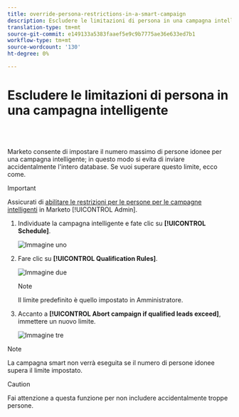 ```yaml
---
title: override-persona-restrictions-in-a-smart-campaign
description: Escludere le limitazioni di persona in una campagna intelligente
translation-type: tm+mt
source-git-commit: e149133a5383faaef5e9c9b7775ae36e633ed7b1
workflow-type: tm+mt
source-wordcount: '130'
ht-degree: 0%

---
```



# Escludere le limitazioni di persona in una campagna intelligente

<br> 

Marketo consente di impostare il numero massimo di persone idonee per una campagna intelligente; in questo modo si evita di inviare accidentalmente l&#39;intero database. Se vuoi superare questo limite, ecco come.

>[!IMPORTANT]
>
>Assicurati di [abilitare le restrizioni per le persone per le campagne intelligenti](https://docs.marketo.com/display/DOCS/Enable+Person+Restrictions+for+Smart+Campaigns) in Marketo [!UICONTROL Admin].

1. Individuate la campagna intelligente e fate clic su **[!UICONTROL Schedule]**.

   ![Immagine uno](/help/sky/assets/smart-campaigns/override-person-restrictions-in-a-smart-campaign/override-person-restrictions-in-a-smart-campaign-1.png)

1. Fare clic su **[!UICONTROL Qualification Rules]**.

   ![Immagine due](/help/sky/assets/smart-campaigns/override-person-restrictions-in-a-smart-campaign/override-person-restrictions-in-a-smart-campaign-2.png)

   >[!NOTE]
   >
   >Il limite predefinito è quello impostato in Amministratore.

1. Accanto a **[!UICONTROL Abort campaign if qualified leads exceed]**, immettere un nuovo limite.

   ![Immagine tre](/help/sky/assets/smart-campaigns/override-person-restrictions-in-a-smart-campaign/override-person-restrictions-in-a-smart-campaign-3.png)

>[!NOTE]
>
>La campagna smart non verrà eseguita se il numero di persone idonee supera il limite impostato.

>[!CAUTION]
>
>Fai attenzione a questa funzione per non includere accidentalmente troppe persone.
